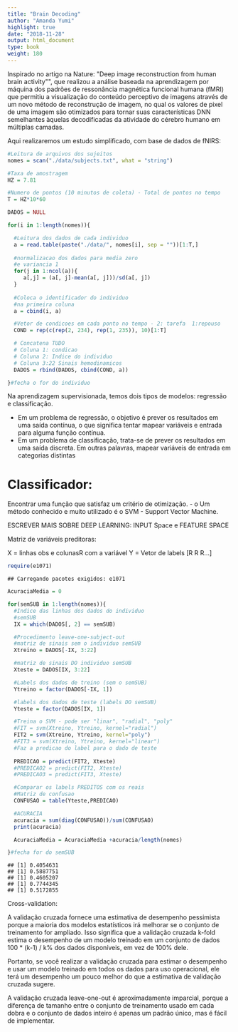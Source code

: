 ```yaml
---
title: "Brain Decoding"
author: "Amanda Yumi"
highlight: true
date: "2018-11-28"
output: html_document
type: book
weight: 180
---
```


Inspirado no artigo na Nature: "Deep image reconstruction from human brain activity"", que realizou a análise baseada na aprendizagem por máquina dos padrões de ressonância magnética funcional humana (fMRI) que permitiu a visualização do conteúdo perceptivo de imagens através de um novo método de reconstrução de imagem, no qual os valores de pixel de uma imagem são otimizados para tornar suas características DNN semelhantes àquelas decodificadas da atividade do cérebro humano em múltiplas camadas. 

Aqui realizaremos um estudo simplificado, com base de dados de fNIRS:


```r
#Leitura de arquivos dos sujeitos
nomes = scan("./data/subjects.txt", what = "string")

#Taxa de amostragem
HZ = 7.81

#Numero de pontos (10 minutos de coleta) - Total de pontos no tempo
T = HZ*10*60

DADOS = NULL

for(i in 1:length(nomes)){

  #Leitura dos dados de cada individuo
  a = read.table(paste("./data/", nomes[i], sep = ""))[1:T,]
  
  #normalizacao dos dados para media zero
  #e variancia 1
  for(j in 1:ncol(a)){
     a[,j] = (a[, j]-mean(a[, j]))/sd(a[, j])
  } 
  
  #Coloca o identificador do individuo
  #na primeira coluna
  a = cbind(i, a)

  #Vetor de condicoes em cada ponto no tempo - 2: tarefa  1:repouso
  COND = rep(c(rep(2, 234), rep(1, 235)), 10)[1:T]

  # Concatena TUDO
  # Coluna 1: condicao
  # Coluna 2: Indice do individuo
  # Coluna 3:22 Sinais hemodinamicos 
  DADOS = rbind(DADOS, cbind(COND, a))

}#fecha o for do individuo
```

Na aprendizagem supervisionada, temos dois tipos de modelos: regressão e classificação. 
* Em um problema de regressão, o objetivo é prever os resultados em uma saída contínua, o que significa tentar mapear variáveis e entrada para alguma função contínua. 
* Em um problema de classificação, trata-se de prever os resultados em uma saída discreta. Em outras palavras, mapear variáveis de entrada em categorias distintas


# Classificador:

Encontrar uma função que satisfaz um critério de otimização.  - o
Um método conhecido e muito utilizado é o SVM - Support Vector Machine.

ESCREVER MAIS SOBRE DEEP LEARNING: INPUT Space e FEATURE SPACE


Matriz de variáveis preditoras:

X = linhas obs e colunasR com a variável
Y = Vetor de labels [R R R...]




```r
require(e1071)
```

```
## Carregando pacotes exigidos: e1071
```

```r
AcuraciaMedia = 0

for(semSUB in 1:length(nomes)){
  #Indice das linhas dos dados do individuo
  #semSUB
  IX = which(DADOS[, 2] == semSUB)

  #Procedimento leave-one-subject-out
  #matriz de sinais sem o individuo semSUB
  Xtreino = DADOS[-IX, 3:22]

  #matriz de sinais DO individuo semSUB
  Xteste = DADOS[IX, 3:22]

  #Labels dos dados de treino (sem o semSUB)
  Ytreino = factor(DADOS[-IX, 1])

  #labels dos dados de teste (labels DO semSUB)
  Yteste = factor(DADOS[IX, 1])

  #Treina o SVM - pode ser "linar", "radial", "poly"
  #FIT = svm(Xtreino, Ytreino, kernel="radial")
  FIT2 = svm(Xtreino, Ytreino, kernel="poly")
  #FIT3 = svm(Xtreino, Ytreino, kernel="linear")
  #Faz a predicao do label para o dado de teste
  
  PREDICAO = predict(FIT2, Xteste)
  #PREDICAO2 = predict(FIT2, Xteste)
  #PREDICAO3 = predict(FIT3, Xteste)

  #Comparar os labels PREDITOS com os reais
  #Matriz de confusao
  CONFUSAO = table(Yteste,PREDICAO)

  #ACURACIA
  acuracia = sum(diag(CONFUSAO))/sum(CONFUSAO)
  print(acuracia)

  AcuraciaMedia = AcuraciaMedia +acuracia/length(nomes)

}#fecha for do semSUB
```

```
## [1] 0.4054631
## [1] 0.5887751
## [1] 0.4605207
## [1] 0.7744345
## [1] 0.5172855
```

Cross-validation:

A validação cruzada fornece uma estimativa de desempenho pessimista porque a maioria dos modelos estatísticos irá melhorar se o conjunto de treinamento for ampliado. Isso significa que a validação cruzada k-fold estima o desempenho de um modelo treinado em um conjunto de dados 100 * (k-1) / k% dos dados disponíveis, em vez de 100% dele. 

Portanto, se você realizar a validação cruzada para estimar o desempenho e usar um modelo treinado em todos os dados para uso operacional, ele terá um desempenho um pouco melhor do que a estimativa de validação cruzada sugere. 

A validação cruzada leave-one-out é aproximadamente imparcial, porque a diferença de tamanho entre o conjunto de treinamento usado em cada dobra e o conjunto de dados inteiro é apenas um padrão único, mas é fácil de implementar.
